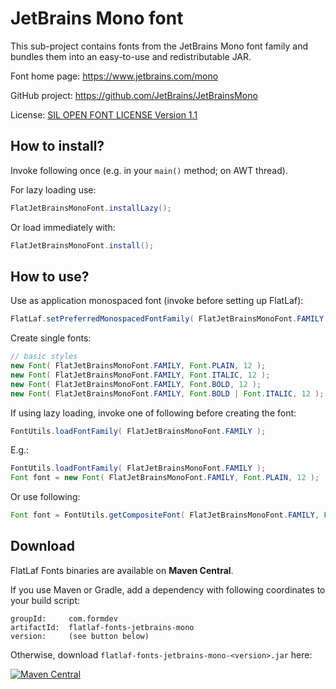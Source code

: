JetBrains Mono font
===================

This sub-project contains fonts from the JetBrains Mono font family and bundles
them into an easy-to-use and redistributable JAR.

Font home page: https://www.jetbrains.com/mono

GitHub project: https://github.com/JetBrains/JetBrainsMono

License:
[SIL OPEN FONT LICENSE Version 1.1](src/main/resources/com/formdev/flatlaf/fonts/jetbrains_mono/OFL.txt)


How to install?
---------------

Invoke following once (e.g. in your `main()` method; on AWT thread).

For lazy loading use:

~~~java
FlatJetBrainsMonoFont.installLazy();
~~~

Or load immediately with:

~~~java
FlatJetBrainsMonoFont.install();
~~~


How to use?
-----------

Use as application monospaced font (invoke before setting up FlatLaf):

~~~java
FlatLaf.setPreferredMonospacedFontFamily( FlatJetBrainsMonoFont.FAMILY );
~~~

Create single fonts:

~~~java
// basic styles
new Font( FlatJetBrainsMonoFont.FAMILY, Font.PLAIN, 12 );
new Font( FlatJetBrainsMonoFont.FAMILY, Font.ITALIC, 12 );
new Font( FlatJetBrainsMonoFont.FAMILY, Font.BOLD, 12 );
new Font( FlatJetBrainsMonoFont.FAMILY, Font.BOLD | Font.ITALIC, 12 );
~~~

If using lazy loading, invoke one of following before creating the font:

~~~java
FontUtils.loadFontFamily( FlatJetBrainsMonoFont.FAMILY );
~~~

E.g.:

~~~java
FontUtils.loadFontFamily( FlatJetBrainsMonoFont.FAMILY );
Font font = new Font( FlatJetBrainsMonoFont.FAMILY, Font.PLAIN, 12 );
~~~

Or use following:

~~~java
Font font = FontUtils.getCompositeFont( FlatJetBrainsMonoFont.FAMILY, Font.PLAIN, 12 );
~~~


Download
--------

FlatLaf Fonts binaries are available on **Maven Central**.

If you use Maven or Gradle, add a dependency with following coordinates to your
build script:

    groupId:     com.formdev
    artifactId:  flatlaf-fonts-jetbrains-mono
    version:     (see button below)

Otherwise, download `flatlaf-fonts-jetbrains-mono-<version>.jar` here:

[![Maven Central](https://img.shields.io/maven-central/v/com.formdev/flatlaf-fonts-jetbrains-mono?style=flat-square)](https://central.sonatype.com/artifact/com.formdev/flatlaf-fonts-jetbrains-mono)
